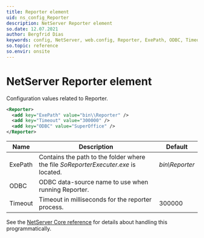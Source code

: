 ```yaml
---
title: Reporter element
uid: ns_config_Reporter
description: NetServer Reporter element
so.date: 12.07.2021
author: Bergfrid Dias
keywords: config, NetServer, web.config, Reporter, ExePath, ODBC, Timeout
so.topic: reference
so.envir: onsite
---
```


# NetServer Reporter element

Configuration values related to Reporter.

```XML
<Reporter>
  <add key="ExePath" value="bin\\Reporter" />
  <add key="Timeout" value="300000" />
  <add key="ODBC" value="SuperOffice" />
</Reporter>
```

| Name | Description | Default |
|---|---|---|
| ExePath | Contains the path to the folder where the file *SoReporterExecuter.exe* is located. | *bin\\Reporter* |
| ODBC | ODBC data-source name to use when running Reporter. | |
| Timeout | Timeout in milliseconds for the reporter process. | 300000 |

See the [NetServer Core reference][1] for details about handling this programmatically.

<!-- Referenced links -->
[1]: <xref:SuperOffice.Configuration.ConfigFile.Reporter>
